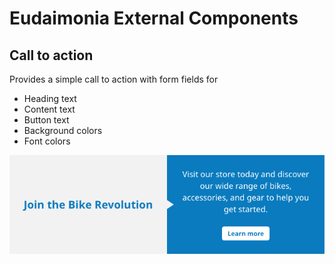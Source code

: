 # Eudaimonia External Components

## Call to action
Provides a simple call to action with form fields for
- Heading text
- Content text
- Button text
- Background colors
- Font colors

![Screenshot](custom_components/cta_component/preview.png)
